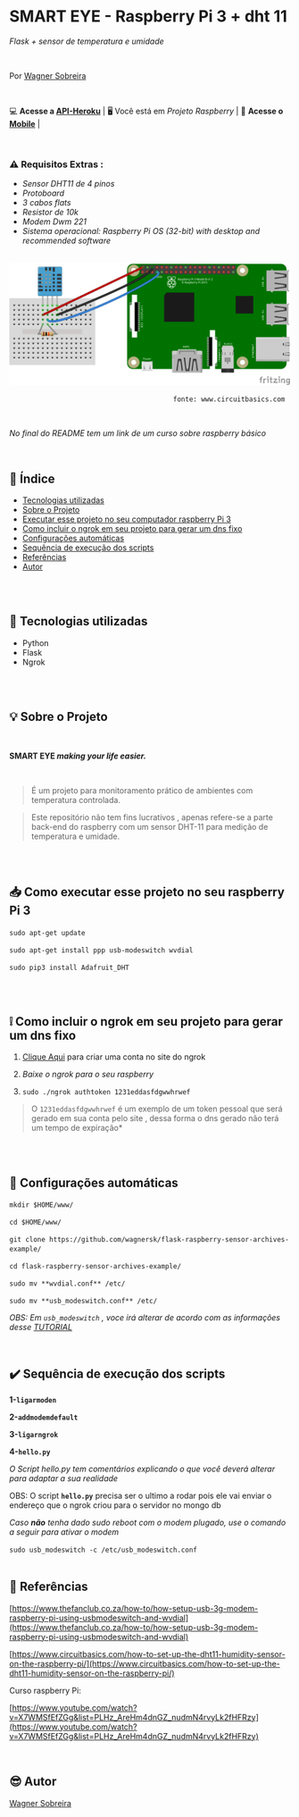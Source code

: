 # SMART EYE - Raspberry Pi 3 + dht 11

*Flask + sensor de temperatura e umidade*

<br>

 Por [Wagner Sobreira](https://www.linkedin.com/in/wagner-sobreira-395b66167/)

<br>


💻 **Acesse a [API-Heroku](https://github.com/wagnersk/smart-eye-api-heroku)** | 
🖥  Você está em *Projeto Raspberry* |
📱 **Acesse o [Mobile](https://github.com/wagnersk/smart-eye-mobile)** |

<br>

### ⚠️  Requisitos Extras :

- *Sensor DHT11 de 4 pinos*
- *Protoboard*
- *3 cabos flats*
- *Resistor de 10k*
- *Modem Dwm 221*
- *Sistema operacional:  Raspberry Pi OS (32-bit) with desktop and recommended software*
<br>
  
  
<img src="/image/dht11circuit.png" >


                                             fonte: www.circuitbasics.com
                                             
<br>
                                  

*No final do README tem um *link de um curso sobre raspberry básico**

<br>



## 📑 Índice

- [Tecnologias utilizadas](#-tecnologias-utilizadas)
- [Sobre o Projeto](#-sobre-o-projeto)
- [Executar esse projeto no seu computador raspberry Pi 3](#-como-executar-esse-projeto-no-seu-raspberry-pi-3)
- [Como incluir o ngrok em seu projeto para gerar um dns fixo](#grey_exclamation-como-incluir-o-ngrok-em-seu-projeto-para-gerar-um-dns-fixo)
- [Configurações automáticas](#-configuraçoes-automaticas)
- [Sequência de execução dos scripts](#heavy_check_mark-sequecia-de-execuçao-dos-scripts)
- [Referências](#-referências)
- [Autor](#%EF%B8%8F-autor)


<br><br>


## 🚀 Tecnologias utilizadas

- Python
- Flask
- Ngrok


<br><br>


## 💡 Sobre o Projeto

<br>

**SMART EYE  _making your life easier._**

<br>

> É um projeto para monitoramento prático de ambientes com temperatura controlada.<br>

> Este repositório não tem fins lucrativos , apenas refere-se a parte back-end do raspberry com um sensor DHT-11 para medição de temperatura e umidade.

<br><br>


## 📥 Como executar esse projeto no seu raspberry Pi 3


`sudo apt-get update `

`sudo apt-get install ppp usb-modeswitch wvdial`

`sudo pip3 install Adafruit_DHT`  

<br><br>

## :grey_exclamation: Como incluir o ngrok em seu projeto para gerar um dns fixo

1. [Clique Aqui](https://ngrok.com/) para criar uma conta no site do ngrok

2. *Baixe o ngrok para o seu raspberry*

3. `sudo ./ngrok authtoken 1231eddasfdgwwhrwef`

> O `1231eddasfdgwwhrwef` é um exemplo de um token pessoal que será gerado em sua conta pelo site , dessa forma o dns gerado não terá um tempo de expiração*

<br><br>

## 🤔️ Configurações automáticas

`mkdir $HOME/www/`

`cd $HOME/www/`

`git clone https://github.com/wagnersk/flask-raspberry-sensor-archives-example/`

`cd flask-raspberry-sensor-archives-example/`

`sudo mv **wvdial.conf** /etc/`

`sudo mv **usb_modeswitch.conf** /etc/`

*OBS: Em `usb_modeswitch` , voce irá alterar de acordo com as informações desse [TUTORIAL](https://www.thefanclub.co.za/how-to/how-setup-usb-3g-modem-raspberry-pi-using-usbmodeswitch-and-wvdial)*

<br>

## :heavy_check_mark: Sequência de execução dos scripts 

**1-`ligarmoden`** 

**2-`addmodemdefault`** 

**3-`ligarngrok`**

**4-`hello.py`**

*O Script hello.py tem comentários explicando o que você deverá alterar para adaptar a sua realidade*

OBS: O script **`hello.py`** precisa ser o ultimo a rodar pois ele vai enviar o endereço que o ngrok criou para o servidor no mongo db 
<br>

*Caso **não** tenha dado sudo reboot com o modem plugado, use o comando a seguir para ativar o modem*

`sudo usb_modeswitch -c /etc/usb_modeswitch.conf `
<br><br>

## 📕 Referências

[https://www.thefanclub.co.za/how-to/how-setup-usb-3g-modem-raspberry-pi-using-usbmodeswitch-and-wvdial](https://www.thefanclub.co.za/how-to/how-setup-usb-3g-modem-raspberry-pi-using-usbmodeswitch-and-wvdial)

[https://www.circuitbasics.com/how-to-set-up-the-dht11-humidity-sensor-on-the-raspberry-pi/](https://www.circuitbasics.com/how-to-set-up-the-dht11-humidity-sensor-on-the-raspberry-pi/)

Curso raspberry Pi:

[https://www.youtube.com/watch?v=X7WMSfEfZGg&list=PLHz_AreHm4dnGZ_nudmN4rvyLk2fHFRzy](https://www.youtube.com/watch?v=X7WMSfEfZGg&list=PLHz_AreHm4dnGZ_nudmN4rvyLk2fHFRzy)

<br>

## 😎️ Autor

[Wagner Sobreira](https://www.linkedin.com/in/wagner-sobreira-395b66167/)
